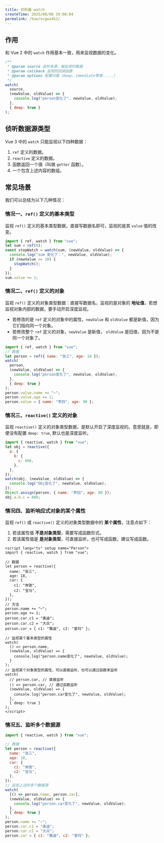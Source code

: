 ```yaml
---
title: 侦听器 watch
createTime: 2025/08/06 19:08:04
permalink: /Vue/xcgws4k2/
---
```


## 作用

和 Vue 2 中的 `watch` 作用基本一致，用来监视数据的变化。

```js
/**
 * @param source 监听来源，被监视的数据
 * @param callback 监视的回调函数
 * @param options 配置对象（deep、immediate等等.....）
 */
watch(
  source,
  (newValue, oldValue) => {
    console.log("person变化了", newValue, oldValue);
  },
  { deep: true }
);
```

## 侦听数据源类型

Vue 3 中的 `watch` 只能监视以下四种数据：

1. `ref` 定义的数据。
2. `reactive` 定义的数据。
3. 函数返回一个值（叫做 `getter` 函数）。
4. 一个包含上述内容的数组。

## 常见场景

我们可以总结为以下几种情况：

### 情况一、`ref()` 定义的基本类型

监视 `ref()` 定义的基本类型数据，直接写数据名即可，监视的是其 `value` 值的改变。

```js
import { ref, watch } from "vue";
let sum = ref(0);
const stopWatch = watch(sum, (newValue, oldValue) => {
  console.log("sum 变化了：", newValue, oldValue);
  if (newValue >= 10) {
    stopWatch();
  }
});
sum.value += 1;
```

### 情况二、`ref()` 定义的对象

监视 `ref()` 定义的对象类型数据：直接写数据名，监视的是对象的 **地址值**，若想监视对象内部的数据，要手动开启深度监视。

- 若修改的是 `ref` 定义的对象中的属性，`newValue` 和 `oldValue` 都是新值，因为它们指向同一个对象。
- 若修改整个 `ref` 定义的对象，`newValue` 是新值， `oldValue` 是旧值，因为不是同一个对象了。

```js
import { ref, watch } from "vue";
// 数据
let person = ref({ name: "张三", age: 18 });
watch(
  person,
  (newValue, oldValue) => {
    console.log("person变化了", newValue, oldValue);
  },
  { deep: true }
);
person.value.name += "~";
person.value.age += 1;
person.value = { name: "李四", age: 90 };
```

### 情况三、`reactive()` 定义的对象

监视 `reactive()` 定义的对象类型数据，是默认开启了深度监视的。意思就是，即便没有配置 `deep: true`, 默认也是深度监听。

```js
import { reactive, watch } from "vue";
let obj = reactive({
  a: {
    b: {
      c: 666,
    },
  },
});
watch(obj, (newValue, oldValue) => {
  console.log("Obj变化了", newValue, oldValue);
});
Object.assign(person, { name: "李四", age: 80 });
obj.a.b.c = 888;
```

### 情况四、监听响应式对象的某个属性

监视 `ref()` 或 `reactive()` 定义的对象类型数据中的 **某个属性**，注意点如下：

1. 若该属性值 **不是对象类型**，需要写成函数形式。
2. 若该属性值是 **是对象类型**，可直接监听，也可写成函数，建议写成函数。

```vue
<script lang="ts" setup name="Person">
import { reactive, watch } from "vue";

// 数据
let person = reactive({
  name: "张三",
  age: 18,
  car: {
    c1: "奔驰",
    c2: "宝马",
  },
});
// 方法
person.name += "~";
person.age += 1;
person.car.c1 = "奥迪";
person.car.c2 = "大众";
person.car = { c1: "雅迪", c2: "爱玛" };

// 监视某个基本类型的属性
watch(
  () => person.name,
  (newValue, oldValue) => {
    console.log("person.name变化了", newValue, oldValue);
  }
);
// 监视某个对象类型的属性，可以直接监听，也可以通过函数来监听
watch(
  // person.car, // 直接监听
  () => person.car, // 通过函数监听
  (newValue, oldValue) => {
    console.log("person.car变化了", newValue, oldValue);
  },
  { deep: true }
);
</script>
```

### 情况五、监听多个数据源

```js
import { reactive, watch } from "vue";

// 数据
let person = reactive({
  name: "张三",
  age: 18,
  car: {
    c1: "奔驰",
    c2: "宝马",
  },
});
// 监视上述的多个数据源
watch(
  [() => person.name, person.car],
  (newValue, oldValue) => {
    console.log("person.car变化了", newValue, oldValue);
  },
  { deep: true }
);
person.name += "~";
person.car.c1 = "奥迪";
person.car.c2 = "大众";
person.car = { c1: "雅迪", c2: "爱玛" };
```
